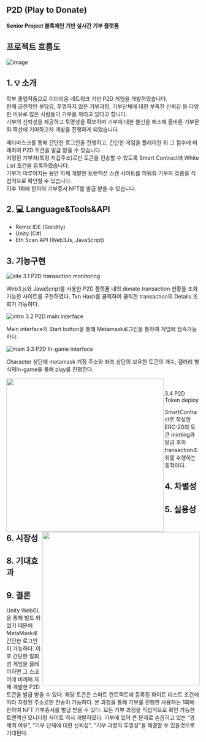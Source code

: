 ## P2D (Play to Donate)<br>
**Senior Project 블록체인 기반 실시간 기부 플랫폼**


## 프로젝트 흐름도 <br>
![image](https://user-images.githubusercontent.com/79950504/174436552-c50d0d72-d0a7-4ea9-9d23-18a6a634c95d.png)



## 1. 💡 소개 <br>
학부 졸업작품으로 이더리움 네트워크 기반 P2D 게임을 개발하였습니다.  
현재 금전적인 부담감, 투명하지 않은 기부과정, 기부단체에 대한 부족한 신뢰감 등 다양한 이유로 많은 사람들이 기부를 꺼리고 있다고 합니다.  
기부의 신뢰성을 제공하고 투명성을 확보하며 기부에 대한 불신을 해소해 올바른 기부문화 확산에 기여하고자 개발을 진행하게 되었습니다.  

메타마스크를 통해 간단한 로그인을 진행하고, 간단한 게임을 플레이한 뒤 그 점수에 비례하여 P2D 토큰을 발급 받을 수 있습니다.  
지정된 기부처(특정 지갑주소)로만 토큰을 전송할 수 있도록 Smart Contract에 White List 조건을 등록하였습니다.  
기부가 이루어지는 동안 자체 개발한 트랜잭션 스캔 사이트를 띄워줘 기부의 흐름을 직접적으로 확인할 수 있습니다.  
이후 1회에 한하여 기부증서 NFT를 발급 받을 수 있습니다.  





## 2. 💻 Language&Tools&API <br>
* Remix IDE (Solidity)  
* Unity (C#)  
* Eth Scan API (Web3Js, JavaScript)  

    


## 3. 기능구현 <br>

 ![site](https://user-images.githubusercontent.com/79950091/174741740-d33d138c-4c4f-4389-8e8e-9753b62a0197.png)
3.1 P2D transaction monitoring

Web3.js와 JavaScript를 사용한 P2D 플랫폼 내의 donate transaction 현황을 조회 가능한 사이트를 구현하였다. Txn Hash를 클릭하여 클릭한 transaction의
Details 조회가 가능하다.

![intro](https://user-images.githubusercontent.com/79950091/174742132-39e9f7ef-7852-43b7-a0fc-236cad3ddc41.png)
3.2 P2D main interface

Main interface의 Start button을 통해 Metamask로그인을 통하여 게임에 접속가능하다.

![main](https://user-images.githubusercontent.com/79950091/174742235-925d3a54-9cb5-4fe7-bebe-3d7c3da27dd4.png)
3.3 P2D In-game interface

Character 상단에 metamask 계정 주소와 좌측 상단의 보유한 토큰의 개수, 갤러리 형식의In-game을 통해  play를 진행한다.


  <img src="https://user-images.githubusercontent.com/79950091/174743665-53d56f7c-1649-4e57-b06f-7ed9137f65f5.png" width="410px" height="400px" align="left"/>
  <img src="https://user-images.githubusercontent.com/79950091/174743765-f4771e89-be67-4e14-bad7-d17e9184f1cd.png" width="410px" height="400px" align="right"/><br/>


3.4 P2D Token deploy

SmartContract로 작성한 ERC-20의 토큰 minting과 
발급 후의transaction조회를 수행하는 동작이다.



## 4. 차별성 <br>


## 5. 실용성 <br>


## 6. 시장성 <br>


## 8. 기대효과 <br>


## 9. 결론 <br>
Unity WebGL을 통해 빌드 되었기 때문에 MetaMask로 간단한 로그인이 가능하다. 
이후 간단한 일회성 게임을 플레이하면 그 스코어에 비례해 자체 개발한 P2D 토큰을 발급 받을 수 있다. 
해당 토큰은 스마트 컨트랙트에 등록된 화이트 리스트 조건에 따라 지정된 주소로만 전송이 가능하다. 
본 과정을 통해 기부를 진행한 사용자는 1회에 한하여 NFT 기부증서를 발급 받을 수 있다. 
모든 기부 과정을 직접적으로 확인 가능한 트랜잭션 모니터링 사이트 역시 개발하였다. 
기부에 있어 큰 문제로 손꼽히고 있는 “경제적 여유”, “기부 단체에 대한 신뢰성”, “기부 과정의 투명성”을 해결할 수 있을것으로 기대된다.
